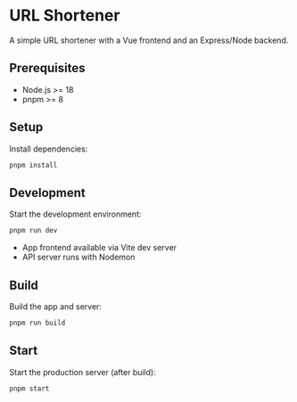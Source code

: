 # URL Shortener

A simple URL shortener with a Vue frontend and an Express/Node backend.

## Prerequisites

- Node.js >= 18
- pnpm >= 8

## Setup

Install dependencies:

```bash
pnpm install
```

## Development

Start the development environment:

```bash
pnpm run dev
```

- App frontend available via Vite dev server
- API server runs with Nodemon

## Build

Build the app and server:

```bash
pnpm run build
```

## Start

Start the production server (after build):

```bash
pnpm start
```
